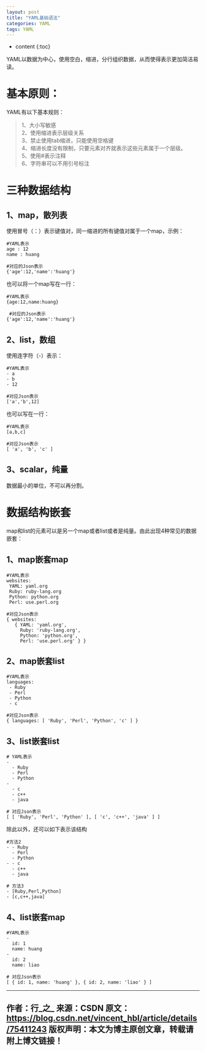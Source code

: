 ```yaml
---
layout: post
title: "YAML基础语法"
categories: YAML
tags: YAML
---
```

* content
{:toc}




YAML以数据为中心，使用空白，缩进，分行组织数据，从而使得表示更加简洁易读。

# 基本原则：
YAML有以下基本规则：   
> 1、大小写敏感   
> 2、使用缩进表示层级关系   
> 3、禁止使用tab缩进，只能使用空格键  
> 4、缩进长度没有限制，只要元素对齐就表示这些元素属于一个层级。   
> 5、使用#表示注释   
> 6、字符串可以不用引号标注  

# 三种数据结构
## 1、map，散列表 
使用冒号（：）表示键值对，同一缩进的所有键值对属于一个map，示例：  

```
#YAML表示
age : 12
name : huang

#对应的Json表示
{'age':12,'name':'huang'}
```

也可以将一个map写在一行： 
```
#YAML表示
{age:12,name:huang}

 #对应的Json表示
{'age':12,'name':'huang'}
```

## 2、list，数组 
使用连字符（-）表示：
```
#YAML表示
- a
- b
- 12

#对应Json表示
['a','b',12]
```

也可以写在一行：    
```
#YAML表示
[a,b,c]

#对应Json表示
[ 'a', 'b', 'c' ]
```

## 3、scalar，纯量 
数据最小的单位，不可以再分割。

# 数据结构嵌套
  map和list的元素可以是另一个map或者list或者是纯量。由此出现4种常见的数据嵌套：  
## 1、map嵌套map

```
#YAML表示
websites:
 YAML: yaml.org 
 Ruby: ruby-lang.org 
 Python: python.org 
 Perl: use.perl.org 

#对应Json表示
{ websites: 
   { YAML: 'yaml.org',
     Ruby: 'ruby-lang.org',
     Python: 'python.org',
     Perl: 'use.perl.org' } }
```
## 2、map嵌套list
```
#YAML表示
languages:
 - Ruby
 - Perl
 - Python 
 - c

#对应Json表示
{ languages: [ 'Ruby', 'Perl', 'Python', 'c' ] }
```
## 3、list嵌套list
```
# YAML表示
- 
  - Ruby
  - Perl
  - Python 
- 
  - c
  - c++
  - java

# 对应Json表示
[ [ 'Ruby', 'Perl', 'Python' ], [ 'c', 'c++', 'java' ] ]
```

除此以外，还可以如下表示该结构  
```  
#方法2
- - Ruby
  - Perl
  - Python 
- - c
  - c++
  - java

# 方法3
- [Ruby,Perl,Python]
- [c,c++,java]
```
## 4、list嵌套map
```
#YAML表示
-
  id: 1
  name: huang
-
  id: 2
  name: liao

# 对应Json表示
[ { id: 1, name: 'huang' }, { id: 2, name: 'liao' } ]
```


--------------------- 
作者：行_之_ 
来源：CSDN 
原文：https://blog.csdn.net/vincent_hbl/article/details/75411243 
版权声明：本文为博主原创文章，转载请附上博文链接！
--------------------- 

